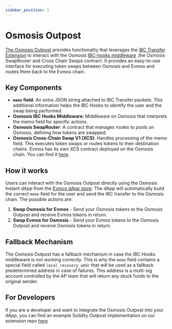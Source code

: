 ```yaml
---
sidebar_position: 1
---
```


# Osmosis Outpost

[The Osmosis Outpost](https://app.evmos.org/dapps/defi/osmosis) provides functionality that leverages
the [IBC Transfer Extension](https://docs.evmos.org/develop/smart-contracts/evm-extensions/ibc-transfer)
to interact with the Osmosis [IBC-hooks middleware](https://github.com/osmosis-labs/osmosis/tree/main/x/ibc-hooks) 
,the Osmosis SwapRouter and Cross Chain Swaps contract.
It provides an easy-to-use interface for executing token swaps between Osmosis and Evmos and routes them back to the
Evmos chain. 

## Key Components

- **`memo` field**: An extra JSON string attached to IBC Transfer packets. This additional information helps
  the IBC Hooks to identify the user and the swap being performed.
- **Osmosis IBC Hooks Middleware**: Middleware on Osmosis that interprets the memo field for specific actions.
- **Osmosis SwapRouter**: A contract that manages routes to pools on Osmosis, defining how tokens are swapped.
- **Osmosis Cross-Chain Swap V1 (XCS)**: Handles processing of the memo field.
This executes token swaps or routes tokens to their destination chains.
Evmos has its own XCS contract deployed on the Osmosis chain. 
You can find it
[here](https://celatone.osmosis.zone/osmosis-1/contracts/osmo18rj46qcpr57m3qncrj9cuzm0gn3km08w5jxxlnw002c9y7xex5xsu74ytz).

## How it works

Users can interact with the Osmosis Outpost directly using the Osmosis Instant dApp
from the [Evmos dApp store](https://app.evmos.org/dapps/defi/osmosis). The dApp will automatically build
the correct `memo` field for the user and send the IBC transfer to the Osmosis chain. The possible actions are:

1. **Swap Osmosis for Evmos** - Send your Osmosis tokens to the Osmosis Outpost and receive Evmos tokens in return.
2. **Swap Evmos for Osmosis** - Send your Evmos tokens to the Osmosis Outpost and receive Osmosis tokens in return.

## Fallback Mechanism

The Osmosis Outpost has a fallback mechanism in case the IBC Hooks middleware is not working correctly.
This is why the `memo` field contains a special field called `local_recovery_addr` that will be used as a fallback
predetermined address in case of failures. This address is a multi-sig account controlled by the AP team
that will return any stuck funds to the original sender. 

## For Developers

If you are a developer and want to integrate the Osmosis Outpost into your dApp, you can find
an example Solidity Outpost implementation on our
extension repo [here](https://github.com/evmos/extensions/tree/main/outposts/osmosis)

